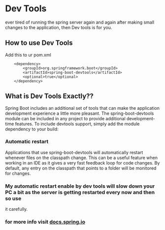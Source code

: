 # Dev Tools
ever tired of running the spring server again and again after making small changes to the application, then Dev tools is for you.

## How to use Dev Tools

Add this to ur pom.xml

```
    <dependency>
        <groupId>org.springframework.boot</groupId>
        <artifactId>spring-boot-devtools</artifactId>
        <optional>true</optional>
    </dependency>
```

## What is Dev Tools Exactly??

Spring Boot includes an additional set of tools that can make the application development experience a little more pleasant.
The spring-boot-devtools module can be included in any project to provide additional development-time features.
To include devtools support, simply add the module dependency to your build:

### Automatic restart

Applications that use spring-boot-devtools will automatically restart whenever files on the classpath change.
This can be a useful feature when working in an IDE as it gives a very fast feedback loop for code changes.
By default, any entry on the classpath that points to a folder will be monitored for changes. 


### My automatic restart enable by dev tools will slow down your PC a bit as the server is getting restarted every now and then so use 
it carefully.

### for more info visit [docs.spring.io](https://docs.spring.io/spring-boot/docs/1.5.16.RELEASE/reference/html/using-boot-devtools.html)
